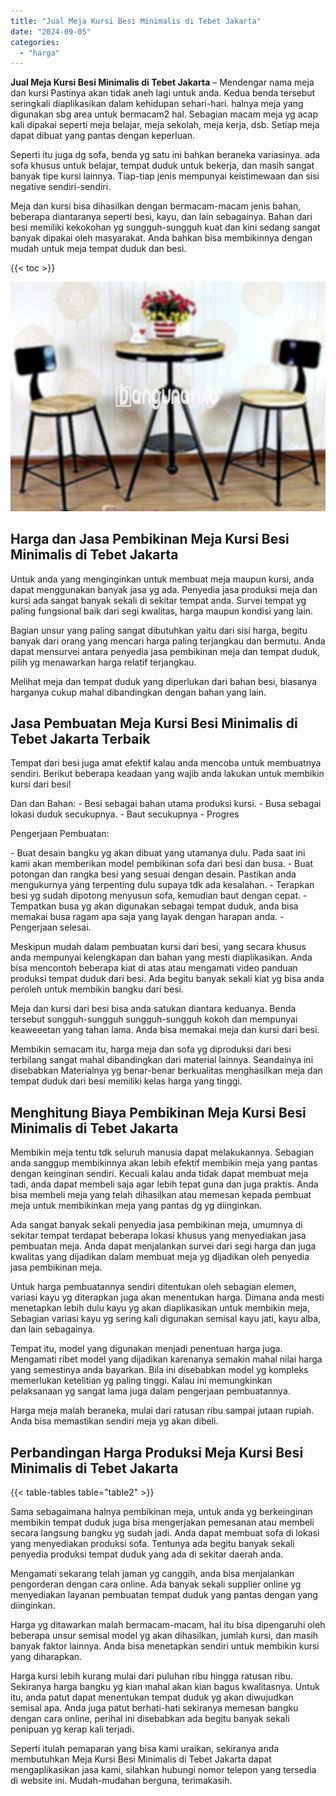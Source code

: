 ```yaml
---
title: "Jual Meja Kursi Besi Minimalis di Tebet Jakarta"
date: "2024-09-05"
categories: 
  - "harga"
---
```


**Jual Meja Kursi Besi Minimalis di Tebet Jakarta** – Mendengar nama meja dan kursi Pastinya akan tidak aneh lagi untuk anda. Kedua benda tersebut seringkali diaplikasikan dalam kehidupan sehari-hari. halnya meja yang digunakan sbg area untuk bermacam2 hal. Sebagian macam meja yg acap kali dipakai seperti meja belajar, meja sekolah, meja kerja, dsb. Setiap meja dapat dibuat yang pantas dengan keperluan.

Seperti itu juga dg sofa, benda yg satu ini bahkan beraneka variasinya. ada sofa khusus untuk belajar, tempat duduk untuk bekerja, dan masih sangat banyak tipe kursi lainnya. Tiap-tiap jenis mempunyai keistimewaan dan sisi negative sendiri-sendiri.

Meja dan kursi bisa dihasilkan dengan bermacam-macam jenis bahan, beberapa diantaranya seperti besi, kayu, dan lain sebagainya. Bahan dari besi memiliki kekokohan yg sungguh-sungguh kuat dan kini sedang sangat banyak dipakai oleh masyarakat. Anda bahkan bisa membikinnya dengan mudah untuk meja tempat duduk dan besi.

{{< toc >}}

![Jual Meja Kursi Besi Minimalis di Tebet Jakarta](/images/jual-meja-besi-murah05.png)

## Harga dan Jasa Pembikinan Meja Kursi Besi Minimalis di Tebet Jakarta

Untuk anda yang menginginkan untuk membuat meja maupun kursi, anda dapat menggunakan banyak jasa yg ada. Penyedia jasa produksi meja dan kursi ada sangat banyak sekali di sekitar tempat anda. Survei tempat yg paling fungsional baik dari segi kwalitas, harga maupun kondisi yang lain.

Bagian unsur yang paling sangat dibutuhkan yaitu dari sisi harga, begitu banyak dari orang yang mencari harga paling terjangkau dan bermutu. Anda dapat mensurvei antara penyedia jasa pembikinan meja dan tempat duduk, pilih yg menawarkan harga relatif terjangkau.

Melihat meja dan tempat duduk yang diperlukan dari bahan besi, biasanya harganya cukup mahal dibandingkan dengan bahan yang lain.

## Jasa Pembuatan Meja Kursi Besi Minimalis di Tebet Jakarta Terbaik

Tempat dari besi juga amat efektif kalau anda mencoba untuk membuatnya sendiri. Berikut beberapa keadaan yang wajib anda lakukan untuk membikin kursi dari besi!

Dan dan Bahan: - Besi sebagai bahan utama produksi kursi. - Busa sebagai lokasi duduk secukupnya. - Baut secukupnya - Progres

Pengerjaan Pembuatan:

\- Buat desain bangku yg akan dibuat yang utamanya dulu. Pada saat ini kami akan memberikan model pembikinan sofa dari besi dan busa. - Buat potongan dan rangka besi yang sesuai dengan desain. Pastikan anda mengukurnya yang terpenting dulu supaya tdk ada kesalahan. - Terapkan besi yg sudah dipotong menyusun sofa, kemudian baut dengan cepat. - Tempatkan busa yg akan digunakan sebagai tempat duduk, anda bisa memakai busa ragam apa saja yang layak dengan harapan anda. - Pengerjaan selesai.

Meskipun mudah dalam pembuatan kursi dari besi, yang secara khusus anda mempunyai kelengkapan dan bahan yang mesti diaplikasikan. Anda bisa mencontoh beberapa kiat di atas atau mengamati video panduan produksi tempat duduk dari besi. Ada begitu banyak sekali kiat yg bisa anda peroleh untuk membikin bangku dari besi.

Meja dan kursi dari besi bisa anda satukan diantara keduanya. Benda tersebut sungguh-sungguh sungguh-sungguh kokoh dan mempunyai keaweeetan yang tahan lama. Anda bisa memakai meja dan kursi dari besi.

Membikin semacam itu, harga meja dan sofa yg diproduksi dari besi terbilang sangat mahal dibandingkan dari material lainnya. Seandainya ini disebabkan Materialnya yg benar-benar berkualitas menghasilkan meja dan tempat duduk dari besi memiliki kelas harga yang tinggi.

## Menghitung Biaya Pembikinan Meja Kursi Besi Minimalis di Tebet Jakarta

Membikin meja tentu tdk seluruh manusia dapat melakukannya. Sebagian anda sanggup membikinnya akan lebih efektif membikin meja yang pantas dengan keinginan sendiri. Kecuali kalau anda tidak dapat membuat meja tadi, anda dapat membeli saja agar lebih tepat guna dan juga praktis. Anda bisa membeli meja yang telah dihasilkan atau memesan kepada pembuat meja untuk membikinkan meja yang pantas dg yg diinginkan.

Ada sangat banyak sekali penyedia jasa pembikinan meja, umumnya di sekitar tempat terdapat beberapa lokasi khusus yang menyediakan jasa pembuatan meja. Anda dapat menjalankan survei dari segi harga dan juga kwalitas yang dijadikan dalam membuat meja yg dijadikan oleh penyedia jasa pembikinan meja.

Untuk harga pembuatannya sendiri ditentukan oleh sebagian elemen, variasi kayu yg diterapkan juga akan menentukan harga. Dimana anda mesti menetapkan lebih dulu kayu yg akan diaplikasikan untuk membikin meja, Sebagian variasi kayu yg sering kali digunakan semisal kayu jati, kayu alba, dan lain sebagainya.

Tempat itu, model yang digunakan menjadi penentuan harga juga. Mengamati ribet model yang dijadikan karenanya semakin mahal nilai harga yang semestinya anda bayarkan. Bila ini disebabkan model yg kompleks memerlukan ketelitian yg paling tinggi. Kalau ini memungkinkan pelaksanaan yg sangat lama juga dalam pengerjaan pembuatannya.

Harga meja malah beraneka, mulai dari ratusan ribu sampai jutaan rupiah. Anda bisa memastikan sendiri meja yg akan dibeli.

## Perbandingan Harga Produksi Meja Kursi Besi Minimalis di Tebet Jakarta

{{< table-tables table="table2" >}}

Sama sebagaimana halnya pembikinan meja, untuk anda yg berkeinginan membikin tempat duduk juga bisa mengerjakan pemesanan atau membeli secara langsung bangku yg sudah jadi. Anda dapat membuat sofa di lokasi yang menyediakan produksi sofa. Tentunya ada begitu banyak sekali penyedia produksi tempat duduk yang ada di sekitar daerah anda.

Mengamati sekarang telah jaman yg canggih, anda bisa menjalankan pengorderan dengan cara online. Ada banyak sekali supplier online yg menyediakan layanan pembuatan tempat duduk yang pantas dengan yang diinginkan.

Harga yg ditawarkan malah bermacam-macam, hal itu bisa dipengaruhi oleh beberapa unsur semisal model yg akan dihasilkan, jumlah kursi, dan masih banyak faktor lainnya. Anda bisa menetapkan sendiri untuk membikin kursi yang diharapkan.

Harga kursi lebih kurang mulai dari puluhan ribu hingga ratusan ribu. Sekiranya harga bangku yg kian mahal akan kian bagus kwalitasnya. Untuk itu, anda patut dapat menentukan tempat duduk yg akan diwujudkan semisal apa. Anda juga patut berhati-hati sekiranya memesan bangku dengan cara online, perihal ini disebabkan ada begitu banyak sekali penipuan yg kerap kali terjadi.

Seperti itulah pemaparan yang bisa kami uraikan, sekiranya anda membutuhkan Meja Kursi Besi Minimalis di Tebet Jakarta dapat mengaplikasikan jasa kami, silahkan hubungi nomor telepon yang tersedia di website ini. Mudah-mudahan berguna, terimakasih.
